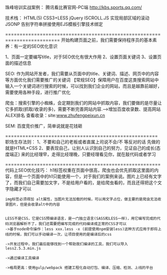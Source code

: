 珠峰培训实战案例：
  腾讯看比赛官网-PC端
  http://kbs.sports.qq.com/
  
技术栈：
  HTML(5)
  CSS3+LESS
  jQuery
  ISCROLL.JS 实现局部区域的滚动
  JSONP
  告别字符串拼接使用EJS模板引擎技术绑定
  
  =========================================================================
  开始构建页面之前，我们需要保持程序员的基本素养：有一定的SEO优化意识
  
  1、页面一定要编写title，对于SEO优化有很大作用
  2、设置页面关键词
  3、设置页面的描述信息
  
  SEO:
  作为网站开发者，我们需要从页面中的title、关键词、描述、网页中的内容等方面优化我们需要推广的关键词
 【常规SEO】保障用户在百度这类搜索网站中输入一个关键词进行搜索的时候，可以找到我们企业的网站，而且是越靠前越好，需要使用各种手段，进行推广优化
  
  爬虫：搜索引擎的小蜘蛛，会定期到我们的网站中抓取内容，我们要做的是尽量让它多抓取(抓取/收录的多)，需要不断完善网站内容.-->增加百度收录数、提高网站ALEX排名
  查看收录：site:www.zhufengpeixun.cn
  
  SEM:
  百度竞价推广，简单说就是花钱砸
  
  
  
  =====================================================
  职场生存法则：
  1、不要和自己的老板或者直属上司说不会/不  等反对的话
     先做的就是HTML+CSS
  2、要表现自己，让别人认识到自己的努力，见证自己的成长(态度端正) 
    来的比经理早，走得比经理晚，只要经理看见你，就在敲代码或者学习
    
    
    
  ======================================================
    代码上SEO优化技巧：
    h1标签权重在页面中很高，爬虫也会优先抓取这里面的内容，但是一个页面中的h1只能使用一个，对于我们的案例来说。图片上已经有文字了，而我们自己需要加文字，不是给用户看的，是给爬虫看的，而且还得把这个文字隐藏才可以
    
    img标签必须得加 alt属性，当图片无法加载的时候，可以用文字占位，做主要的是爬虫无法收录图片，但是会收录alt中的内容
    
    
    LESS不是CSS，它是CSS预编译语言，是一门独立语言(SASS和LESS一样)，用它编写完成的代码浏览器解析不了，我们还需要把编写完成的代码编译成正常的CSS才可以
    ->基于node命令操作：less xxx.less -x (前提使用npm安装less)这种方式应用于即将上线的时候，我们可以手动编译一次，让项目使用的是编译后的css
    
    ->开发过程中，我们最后能够找到一个帮助我们编译的工具，我们可以导入less2.5.3.min.js
    
    ->通过编译工具编译
    
    ->格局更高：使用gulp/webpack 搭建工程化自动打包、编译、压缩、检测、上线的平台
  
  
  
  
  
  
  
  